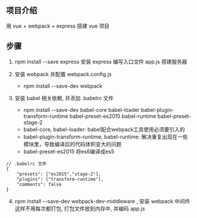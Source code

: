 ## 项目介绍

用 vue + webpack + express 搭建 vue 项目

## 步骤

1. npm install --save express 安装 express 编写入口文件 app.js 搭建服务器

2.  安装 webpack 并配置 webpack.config.js
	- npm install --save-dev webpack

3. 安装 babel 相关依赖, 并添加 .babelrc 文件
	- npm install --save-dev babel-core babel-loader babel-plugin-transform-runtime babel-preset-es2015 babel-runtime babel-preset-stage-2
	- babel-core, babel-loader: babel配合webpack工具使用必须要引入的
	- babel-plugin-transform-runtime, babel-runtime: 解决重复出现在一些模块里，导致编译后的代码体积变大的问题
	- babel-preset-es2015 将es6编译成es5
```
// .babelrc 文件
{  
	"presets": ["es2015","stage-2"],  
	"plugins": ["transform-runtime"],  
	"comments": false
}
```

4. npm install --save-dev webpack-dev-middleware , 安装 webpack 中间件这样不用每次都打包, 打包文件放到内存中, 并编码 app.js
